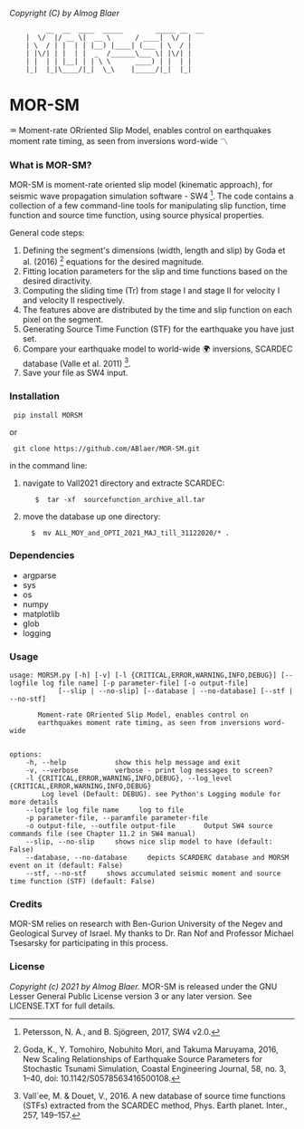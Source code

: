 
*Copyright (C) by Almog Blaer*
```
         __  __  ____  _____        _____ __  __ 
	|  \/  |/ __ \|  __ \      / ____|  \/  |
	| \  / | |  | | |__) |____| (___ | \  / |
	| |\/| | |  | |  _  /______\___ \| |\/| |
	| |  | | |__| | | \ \      ____) | |  | |
	|_|  |_|\____/|_|  \_\    |_____/|_|  |_|

``` 
# MOR-SM
:aquarius: Moment-rate ORriented Slip Model, enables control on earthquakes moment rate timing, as seen from inversions word-wide :part_alternation_mark: 

### What is MOR-SM?

MOR-SM is moment-rate oriented slip model (kinematic approach), for seismic wave propagation simulation software - SW4 [^1].
The code contains a collection of a few command-line tools for manipulating slip function, time function and 
source time function, using source physical properties.

General code steps:

 1. Defining the segment's dimensions (width, length and slip) by Goda et al. (2016) [^2] equations for the desired magnitude.
 2. Fitting location parameters for the slip and time functions based on the desired diractivity.
 3. Computing the sliding time (Tr) from stage I and stage II for velocity I and velocity II respectively. 
 4. The features above are distributed by the time and slip function on each pixel on the segment.
 5. Generating Source Time Function (STF) for the earthquake you have just set.
 6. Compare your earthquake model to world-wide :earth_africa: inversions, SCARDEC database (Valle et al. 2011) [^3].
 7. Save your file as SW4 input.


[^1]:
    Petersson, N. A., and B. Sjögreen, 2017, SW4 v2.0.

[^2]:
    Goda, K., Y. Tomohiro, Nobuhito Mori, and Takuma Maruyama, 2016, 
    New Scaling Relationships of Earthquake Source Parameters for Stochastic Tsunami Simulation, 
    Coastal Engineering Journal, 58, no. 3, 1–40, doi: 10.1142/S0578563416500108.
[^3]:
    Vall´ee, M. & Douet, V., 2016. A new database of source time functions
    (STFs) extracted from the SCARDEC method, Phys. Earth planet. Inter.,
    257, 149–157.

### Installation

     pip install MORSM

or 

     git clone https://github.com/ABlaer/MOR-SM.git

in the command line:
     
1. navigate to Vall2021 directory and extracte SCARDEC:

          $  tar -xf  sourcefunction_archive_all.tar
2. move the database up one directory:

         $  mv ALL_MOY_and_OPTI_2021_MAJ_till_31122020/* .
     
  
### Dependencies

- argparse
- sys
- os
- numpy
- matplotlib
- glob
- logging


### Usage

    usage: MORSM.py [-h] [-v] [-l {CRITICAL,ERROR,WARNING,INFO,DEBUG}] [--logfile log file name] [-p parameter-file] [-o output-file] 
                [--slip | --no-slip] [--database | --no-database] [--stf | --no-stf]

           Moment-rate ORriented Slip Model, enables control on 
           earthquakes moment rate timing, as seen from inversions word-wide
        

    options:
        -h, --help            show this help message and exit
        -v, --verbose         verbose - print log messages to screen?
        -l {CRITICAL,ERROR,WARNING,INFO,DEBUG}, --log_level {CRITICAL,ERROR,WARNING,INFO,DEBUG}
            Log level (Default: DEBUG). see Python's Logging module for more details
        --logfile log file name     log to file
        -p parameter-file, --paramfile parameter-file
        -o output-file, --outfile output-file       Output SW4 source commands file (see Chapter 11.2 in SW4 manual)
        --slip, --no-slip     shows nice slip model to have (default: False)
        --database, --no-database     depicts SCARDERC database and MORSM event on it (default: False)
        --stf, --no-stf     shows accumulated seismic moment and source time function (STF) (default: False)

### Credits

MOR-SM relies on research with Ben-Gurion University of the Negev and Geological Survey of Israel. My thanks to Dr. Ran Nof and Professor Michael Tsesarsky for participating in this process.

### License

*Copyright (c) 2021 by Almog Blaer.*
MOR-SM is released under the GNU Lesser General Public License version 3 or any later version. See LICENSE.TXT for full details.

